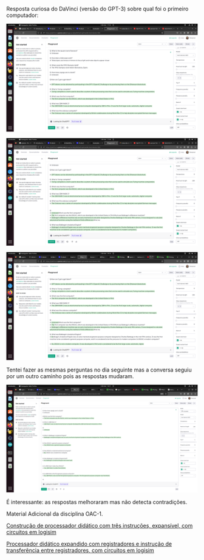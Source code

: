 Resposta curiosa do DaVinci (versão do GPT-3) sobre qual foi o primeiro computador:
	
![](Tela-2023-03-02%2017-33-49.png)

![](Tela-2023-03-02%2017-38-06.png)

![](Tela-2023-03-02%2019-16-05.png)

Tentei fazer as mesmas perguntas no dia seguinte mas a conversa seguiu por um outro caminho pois as respostas mudaram.

![](Tela-2023-03-03%2016-21-59.png)

É interessante: as respostas melhoraram mas não detecta contradições.

Material Adicional da disciplina OAC-1.

[Construção de processador didático com três instruções, expansível, com circuitos em logisim](meuProcessador)

[Processador didático expandido com registradores e instrução de transferência entre registradores, com circuitos em logisim](meuProcessadorComRegistradores)

